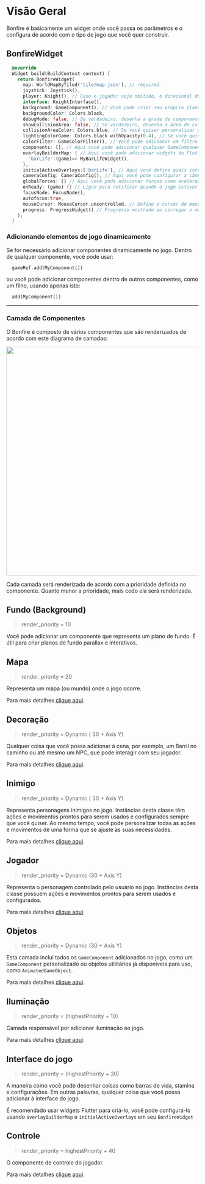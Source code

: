 # Visão Geral

Bonfire é basicamente um widget onde você passa os parâmetros e o configura de acordo com o tipo de jogo que você quer construir.

## BonfireWidget

```dart
  @override
  Widget build(BuildContext context) {
    return BonfireWidget(
      map: WorldMapByTiled('tile/map.json'), // required
      joystick: Joystick(), 
      player: Knight(), // Caso o jogador seja omitido, o direcional do joystick controlará a visualização do mapa, sendo muito útil no processo de construção de mapas
      interface: KnightInterface(),
      background: GameComponent(), // Você pode criar seu próprio plano de fundo (para usar parallax, por exemplo) estendendo-se de `GameComponent`
      backgroundColor: Colors.black,
      debugMode: false, // Se verdadeiro, desenha a grade de componentes
      showCollisionArea: false, // Se verdadeiro, desenha a área de colisão dos elementos
      collisionAreaColor: Colors.blue, // Se você quiser personalizar a cor da área de colisão.
      lightingColorGame: Colors.black.withOpacity(0.4), // Se você quiser adicionar iluminação geral para o jogo
      colorFilter: GameColorFilter(), // Você pode adicionar um filtro de cor ao seu jogo para dar um toque especial.
      components: [], // Aqui você pode adicionar qualquer GameComponent que precisar.
      overlayBuilderMap: { // Aqui você pode adicionar widgets do Flutter para criar a interface do seu jogo.
        'barLife':(game)=> MyBarLifeWidget(),
      },
      initialActiveOverlays:['barLife'], // Aqui você define quais interfaces, passadas em `overlayBuilderMap`, serão mostradas ao iniciar o jogo.
      cameraConfig: CameraConfig(), // Aqui você pode configurar a câmera do jogo. Você pode definir zoom, velocidade, etc.
      globalForces: [] // Aqui você pode adicionar forças como acelerações (AccelerationForce2D), resistências (ResistenceForce2D) ou lineares (LinearForce2D) que afetarão todos os GameComponents que estão usando o mixin `HandleForces`
      onReady: (game) {} // Ligue para notificar quando o jogo estiver pronto.
      focusNode: FocusNode(),
      autofocus:true,
      mouseCursor: MouseCursor.uncontrolled, // Define o cursor do mouse.
      progress: ProgressWidget() // Progresso mostrado ao carregar o mapa.
    );
  }
```

### Adicionando elementos de jogo dinamicamente

Se for necessário adicionar componentes dinamicamente no jogo. Dentro de qualquer componente, você pode usar:

```dart
  gameRef.add(MyComponent())
```

ou você pode adicionar componentes dentro de outros componentes, como um filho, usando apenas isto:

```dart
  add(MyComponent())
```

---

### Camada de Componentes

O Bonfire é composto de vários componentes que são renderizados de acordo com este diagrama de camadas:

<img src="_media/layers.png" width="600"/>

Cada camada será renderizada de acordo com a prioridade definida no componente. Quanto menor a prioridade, mais cedo ela será renderizada.

## Fundo (Background)

> render_priority = 10

Você pode adicionar um componente que representa um plano de fundo. É útil para criar planos de fundo parallax e interativos.

## Mapa

> render_priority = 20

Representa um mapa (ou mundo) onde o jogo ocorre.

Para mais detalhes [clique aqui](doc/map?id=map).

## Decoração

> render_priority = Dynamic ( 30 + Axis Y)

Qualquer coisa que você possa adicionar à cena, por exemplo, um Barril no caminho ou até mesmo um NPC, que pode interagir com seu jogador.

Para mais detalhes [clique aqui](doc/decoration?id=decoration).

## Inimigo

> render_priority = Dynamic ( 30 + Axis Y)

Representa personagens inimigos no jogo. Instâncias desta classe têm ações e movimentos prontos para serem usados ​​e configurados sempre que você quiser. Ao mesmo tempo, você pode personalizar todas as ações e movimentos de uma forma que se ajuste às suas necessidades.

Para mais detalhes [clique aqui](doc/enemy?id=enemy).

## Jogador

> render_priority = Dynamic (30 + Axis Y)

Representa o personagem controlado pelo usuário no jogo. Instâncias desta classe possuem ações e movimentos prontos para serem usados ​​e configurados.

Para mais detalhes [clique aqui](doc/player?id=player).

## Objetos

> render_priority = Dynamic (30 +  Axis Y)

Esta camada inclui todos os `GameComponent` adicionados no jogo, como um `GameComponent` personalizado ou objetos utilitários já disponíveis para uso, como `AnimatedGameObject`.

Para mais detalhes [clique aqui](doc/util?id=gameobject).

## Iluminação

> render_priority = (highestPriority + 10)

Camada responsável por adicionar iluminação ao jogo.

Para mais detalhes [clique aqui](doc/lighting?id=lighting).

## Interface do jogo

> render_priority = (highestPriority + 30)

A maneira como você pode desenhar coisas como barras de vida, stamina e configurações. Em outras palavras, qualquer coisa que você possa adicionar à interface do jogo.

É recomendado usar widgets Flutter para criá-lo, você pode configurá-lo usando `overlayBuilderMap` e `initialActiveOverlays` em seu `BonfireWidget`

## Controle

> render_priority = highestPriority + 40

O componente de controle do jogador.

Para mais detalhes [clique aqui](doc/joystick?id=joystick).

